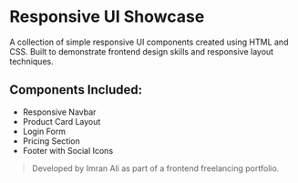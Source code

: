 # Responsive UI Showcase

A collection of simple responsive UI components created using HTML and CSS. Built to demonstrate frontend design skills and responsive layout techniques.

## Components Included:
- Responsive Navbar
- Product Card Layout
- Login Form
- Pricing Section
- Footer with Social Icons

> Developed by Imran Ali as part of a frontend freelancing portfolio.
